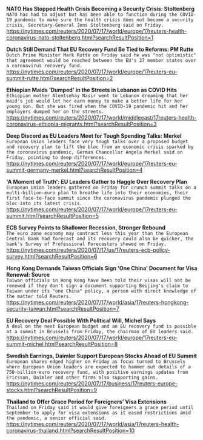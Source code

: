 **NATO Has Stopped Health Crisis Becoming a Security Crisis: Stoltenberg**\
`NATO has had to adjust but has been able to function during the COVID-19 pandemic to make sure the health crisis does not become a security crisis, Secretary-General Jens Stoltenberg said on Friday. `\
https://nytimes.com/reuters/2020/07/17/world/europe/17reuters-health-coronavirus-nato-stoltenberg.html?searchResultPosition=1

**Dutch Still Demand That EU Recovery Fund Be Tied to Reforms: PM Rutte**\
`Dutch Prime Minister Mark Rutte on Friday said he was "not optimistic" that agreement would be reached between the EU's 27 member states over a coronavirus recovery fund.`\
https://nytimes.com/reuters/2020/07/17/world/europe/17reuters-eu-summit-rutte.html?searchResultPosition=2

**Ethiopian Maids 'Dumped' in the Streets in Lebanon as COVID Hits**\
`Ethiopian mother Alemtsehay Nasir went to Lebanon dreaming that her maid's job would let her earn money to make a better life for her young son. But she was fired when the COVID-19 pandemic hit and her employers dumped her on the streets. `\
https://nytimes.com/reuters/2020/07/17/world/middleeast/17reuters-health-coronavirus-ethiopia-migrants.html?searchResultPosition=3

**Deep Discord as EU Leaders Meet for Tough Spending Talks: Merkel**\
`European Union leaders face very tough talks over a proposed budget and recovery plan to lift the bloc from an economic crisis sparked by the coronavirus pandemic, German Chancellor Angela Merkel said on Friday, pointing to deep differences.`\
https://nytimes.com/reuters/2020/07/17/world/europe/17reuters-eu-summit-germany-merkel.html?searchResultPosition=4

**'A Moment of Truth': EU Leaders Gather to Haggle Over Recovery Plan**\
`European Union leaders gathered on Friday for crunch summit talks on a multi-billion-euro plan to breathe life into their economies, their first face-to-face summit since the coronavirus pandemic plunged the bloc into its latest crisis.`\
https://nytimes.com/reuters/2020/07/17/world/europe/17reuters-eu-summit.html?searchResultPosition=5

**ECB Survey Points to Shallower Recession, Stronger Rebound**\
`The euro zone economy may contract less this year than the European Central Bank had forecast and its recovery could also be quicker, the bank's Survey of Professional Forecasters showed on Friday.`\
https://nytimes.com/reuters/2020/07/17/us/17reuters-ecb-policy-survey.html?searchResultPosition=6

**Hong Kong Demands Taiwan Officials Sign 'One China' Document for Visa Renewal: Source**\
`Taiwan officials in Hong Kong have been told their visas will not be renewed if they don't sign a document supporting Beijing's claim to Taiwan under its "one China" policy, a person with direct knowledge of the matter told Reuters.`\
https://nytimes.com/reuters/2020/07/17/world/asia/17reuters-hongkong-security-taiwan.html?searchResultPosition=7

**EU Recovery Deal Possible With Political Will, Michel Says**\
`A deal on the next European budget and an EU recovery fund is possible at a summit in Brussels from Friday, the chairman of EU leaders said.`\
https://nytimes.com/reuters/2020/07/17/world/europe/17reuters-eu-summit-michel.html?searchResultPosition=8

**Swedish Earnings, Daimler Support European Stocks Ahead of EU Summit**\
`European shares edged higher on Friday as focus turned to Brussels where European Union leaders are expected to hammer out details of a 750-billion-euro recovery fund, with positive earnings updates from Ericsson, Daimler and other firms also supporting gains.`\
https://nytimes.com/reuters/2020/07/17/business/17reuters-europe-stocks.html?searchResultPosition=9

**Thailand to Offer Grace Period for Foreigners’ Visa Extensions**\
`Thailand on Friday said it would give foreigners a grace period until September to apply for visa extensions as it eased restrictions amid the pandemic, a senior official said.  `\
https://nytimes.com/reuters/2020/07/17/world/asia/17reuters-health-coronavirus-thailand.html?searchResultPosition=10

